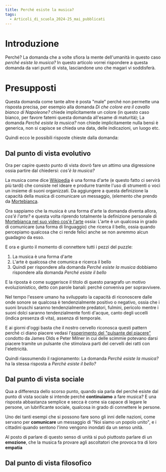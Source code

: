 ```yaml
---
title: Perché esiste la musica?
tags:
  - Articoli_di_scuola_2024-25_mai_pubblicati
---
```

# Introduzione
Perché? La domanda che a volte sfiora la mente dell'umanità in questo caso *perché esiste la musica?* In questo articolo vorrei rispondere a questa domanda da vari punti di vista, lasciandone uno che magari vi soddisferà.
# Presupposti 
Questa domanda come tante altre è posta "male" perché non permette una risposta precisa, per esempio alla domanda *Di che colore era il cavallo bianco di Napoleone?* chiede implicitamente un colore (in questo caso bianco, per favore fatemi questa domanda all'esame di maturità); La domanda *Perché esiste la musica?* non chiede implicitamente nulla bensì è generica, non si capisce se chieda una data, delle indicazioni, un luogo etc.

Quindi ecco le possibili risposte chieste dalla domanda:

## Dal punto di vista evolutivo
Ora per capire questo punto di vista dovrò fare un attimo una digressione ossia partire dal chiedersi: *cos'è la musica?*

La musica come dice [Wikipedia](https://it.wikipedia.org/wiki/Musica) è una forma d'arte (e questo fatto ci servirà più tardi) che consiste nel ideare e produrre tramite l'uso di strumenti o voci un insieme di suoni organizzati.
Da aggiungere a questa definizione la capacità della musica di comunicare un messaggio, (elemento che prendo da [Mortebianca](https://www.youtube.com/@Mortebianca).

Ora sappiamo che la musica è una forma d'arte la domanda diventa allora, *cos'è l'arte?* e questa volta riprendo totalmente la definizione personale di [Mortebianca nel suo video cos'è l'arte](https://youtu.be/C0GAcBY_lFY?si=5UNlmImwFebJsjEM) ossia:
L'arte è un qualcosa in grado di comunicare (una forma di linguaggio) che ricerca il bello, ossia quando percepiamo qualcosa che ci rende felici anche se non avremmo alcun guadagno da esso.

E ora e giunto il momento di connettere tutti i pezzi del puzzle:
1. La musica è una forma d'arte
2. L'arte è qualcosa che comunica e ricerca il bello
3. Quindi per rispondere alla domanda *Perché esiste la musica* dobbiamo rispondere alla domanda *Perché esiste il bello*

E la riposta è come suggerisce il titolo di questo paragrafo un motivo evoluzionistico, detto con parole banali: perché conveniva per sopravvivere.

Nel tempo l'essere umano ha sviluppato la capacità di riconoscere dalle onde sonore se qualcosa è tendenzialmente positivo o negativo, ossia che i suoni bruschi saranno tendenzialmente predatori, fulmini, pericolo mentre i suoni dolci saranno tendenzialmente fonti d'acque, canto degli uccelli (indica presenza di vita), assenza di temporale.

E ai giorni d'oggi basta che il nostro cervello riconosca questi pattern perché ci diano piacere vedasi l'[esperimento del "pulsante del piacere"](https://web.archive.org/web/20170702050239/http://www.wadsworth.com/psychology_d/templates/student_resources/0155060678_rathus/ps/ps02.html) condotto da James Olds e Peter Milner in cui delle scimmie potevano darsi piacere tramite un pulsante che stimolava parti del cervelli dei ratti con l'elettricità.

Quindi riassumendo il ragionamento:
La domanda *Perchè esiste la musica?* ha la stessa risposta a *Perchè esiste il bello?*
## Dal punto di vista sociale
Qua a differenza dello scorso punto, quando sia parla del perché esiste dal punto di vista sociale si intende perché **continuiamo** a fare musica? E una risposta abbastanza semplice e secca è come sia capace di legare le persone, un lubrificante sociale, qualcosa in grado di connettere le persone.

Uno dei tanti esempi che si possono fare sono gli inni delle nazioni, come servano per **comunicare** un messaggio di "Noi siamo un popolo unito", e i cittadini quando sentono l'inno vengono inondati da un senso unità.

Al posto di parlare di questo senso di unità si può piuttosto parlare di un **emozione**, che la musica fa provare agli ascoltatori che provoca tra di loro **empatia**  
## Dal punto di vista filosofico